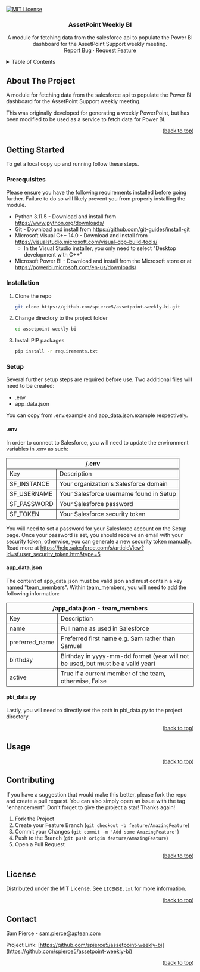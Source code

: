 <!-- Improved compatibility of back to top link: See: https://github.com/othneildrew/Best-README-Template/pull/73 -->

<a name="readme-top"></a>

<!--
*** Thanks for checking out the Best-README-Template. If you have a suggestion
*** that would make this better, please fork the repo and create a pull request
*** or simply open an issue with the tag "enhancement".
*** Don't forget to give the project a star!
*** Thanks again! Now go create something AMAZING! :D
-->

<!-- PROJECT SHIELDS -->
<!--
*** I'm using markdown "reference style" links for readability.
*** Reference links are enclosed in brackets [ ] instead of parentheses ( ).
*** See the bottom of this document for the declaration of the reference variables
*** for contributors-url, forks-url, etc. This is an optional, concise syntax you may use.
*** https://www.markdownguide.org/basic-syntax/#reference-style-links
-->

[![MIT License][license-shield]][license-url]

<h3 align="center">AssetPoint Weekly BI</h3>

  <p align="center">
    A module for fetching data from the salesforce api to populate the Power BI dashboard for the AssetPoint Support weekly meeting.
    <br />
    <a href="https://github.com/spierce5/assetpoint-weekly-bi/issues">Report Bug</a>
    ·
    <a href="https://github.com/spierce5/assetpoint-weekly-bi/issues">Request Feature</a>
  </p>
</div>

<!-- TABLE OF CONTENTS -->
<details>
  <summary>Table of Contents</summary>
  <ol>
    <li>
      <a href="#about-the-project">About The Project</a>
    </li>
    <li>
      <a href="#getting-started">Getting Started</a>
      <ul>
        <li><a href="#prerequisites">Prerequisites</a></li>
        <li><a href="#installation">Installation</a></li>
        <li><a href="#setup">Setup</a></li>
      </ul>
    </li>
    <li><a href="#usage">Usage</a></li>
    <li><a href="#license">License</a></li>
    <li><a href="#contact">Contact</a></li>
  </ol>
</details>

<!-- ABOUT THE PROJECT -->

## About The Project

A module for fetching data from the salesforce api to populate the Power BI dashboard for the AssetPoint Support weekly meeting.

This was originally developed for generating a weekly PowerPoint, but has been modified to be used as a service to fetch data for Power BI.

<p align="right">(<a href="#readme-top">back to top</a>)</p>

<!-- GETTING STARTED -->

## Getting Started

To get a local copy up and running follow these steps.

### Prerequisites

Please ensure you have the following requirements installed before going further. Failure to do so will likely prevent you from properly installing the module.

- Python 3.11.5 - Download and install from <a href="https://www.python.org/downloads/">https://www.python.org/downloads/</a>
- Git - Download and install from <a href="https://github.com/git-guides/install-git">https://github.com/git-guides/install-git</a>
- Microsoft Visual C++ 14.0 - Download and install from <a href="https://visualstudio.microsoft.com/visual-cpp-build-tools/">https://visualstudio.microsoft.com/visual-cpp-build-tools/</a>
  - In the Visual Studio installer, you only need to select "Desktop development with C++"
- Microsoft Power BI - Download and install from the Microsoft store or at <a href="https://powerbi.microsoft.com/en-us/downloads/">https://powerbi.microsoft.com/en-us/downloads/</a>

### Installation

1. Clone the repo
   ```sh
   git clone https://github.com/spierce5/assetpoint-weekly-bi.git
   ```
2. Change directory to the project folder
   ```sh
   cd assetpoint-weekly-bi
   ```
3. Install PIP packages
   ```sh
   pip install -r requirements.txt
   ```

### Setup

Several further setup steps are required before use. Two additional files will need to be created:

- .env
- app_data.json

You can copy from .env.example and app_data.json.example respectively.

#### .env

In order to connect to Salesforce, you will need to update the environment variables in .env as such:

<table>
  <thead style="border: 1px solid #333;">
    <tr>
      <th colspan="2">/.env</th>
    </tr>
  </thead>
  <tbody>
    <tr>
      <td style="border: 1px solid #333;">Key</td>
      <td style="border: 1px solid #333;">Description</td>
    </tr>
    <tr>
      <td style="border: 1px solid #333;">SF_INSTANCE</td>
      <td style="border: 1px solid #333;">Your organization's Salesforce domain</td>
    </tr>
    <tr>
      <td style="border: 1px solid #333;">SF_USERNAME</td>
      <td style="border: 1px solid #333;">Your Salesforce username found in Setup</td>
    </tr>
    <tr>
      <td style="border: 1px solid #333;">SF_PASSWORD</td>
      <td style="border: 1px solid #333;">Your Salesforce password</td>
    </tr>
    <tr>
      <td style="border: 1px solid #333;">SF_TOKEN</td>
      <td style="border: 1px solid #333;">Your Salesforce security token</td>
    </tr>
  </tbody>
</table>

You will need to set a password for your Salesforce account on the Setup page. Once your password is set, you should receive an email with your security token, otherwise, you can generate a new security token manually. Read more at <a href="https://help.salesforce.com/s/articleView?id=sf.user_security_token.htm&type=5">https://help.salesforce.com/s/articleView?id=sf.user_security_token.htm&type=5</a>

#### app_data.json

The content of app_data.json must be valid json and must contain a key named "team_members". Within team_members, you will need to add the following information:

<table>
  <thead style="border: 1px solid #333;">
    <tr>
      <th colspan="2">/app_data.json - team_members</th>
    </tr>
  </thead>
  <tbody>
    <tr>
      <td style="border: 1px solid #333;">Key</td>
      <td style="border: 1px solid #333;">Description</td>
    </tr>
    <tr>
      <td style="border: 1px solid #333;">name</td>
      <td style="border: 1px solid #333;">Full name as used in Salesforce</td>
    </tr>
    <tr>
      <td style="border: 1px solid #333;">preferred_name</td>
      <td style="border: 1px solid #333;">Preferred first name e.g. Sam rather than Samuel</td>
    </tr>
    <tr>
      <td style="border: 1px solid #333;">birthday</td>
      <td style="border: 1px solid #333;">Birthday in yyyy-mm-dd format (year will not be used, but must be a valid year)</td>
    </tr>
    <tr>
      <td style="border: 1px solid #333;">active</td>
      <td style="border: 1px solid #333;">True if a current member of the team, otherwise, False</td>
    </tr>
  </tbody>
</table>

#### pbi_data.py

Lastly, you will need to directly set the path in pbi_data.py to the project directory.

<p align="right">(<a href="#readme-top">back to top</a>)</p>

<!-- USAGE EXAMPLES -->

## Usage

<p align="right">(<a href="#readme-top">back to top</a>)</p>

<!-- CONTRIBUTING -->

## Contributing

If you have a suggestion that would make this better, please fork the repo and create a pull request. You can also simply open an issue with the tag "enhancement".
Don't forget to give the project a star! Thanks again!

1. Fork the Project
2. Create your Feature Branch (`git checkout -b feature/AmazingFeature`)
3. Commit your Changes (`git commit -m 'Add some AmazingFeature'`)
4. Push to the Branch (`git push origin feature/AmazingFeature`)
5. Open a Pull Request

<p align="right">(<a href="#readme-top">back to top</a>)</p>

<!-- LICENSE -->

## License

Distributed under the MIT License. See `LICENSE.txt` for more information.

<p align="right">(<a href="#readme-top">back to top</a>)</p>

<!-- CONTACT -->

## Contact

Sam Pierce - sam.pierce@aptean.com

Project Link: [https://github.com/spierce5/assetpoint-weekly-bi](https://github.com/spierce5/assetpoint-weekly-bi)

<p align="right">(<a href="#readme-top">back to top</a>)</p>

<!-- MARKDOWN LINKS & IMAGES -->
<!-- https://www.markdownguide.org/basic-syntax/#reference-style-links -->

[license-shield]: https://img.shields.io/github/license/spierce5/assetpoint-weekly-bi.svg?style=for-the-badge
[license-url]: https://github.com/spierce5/assetpoint-weekly-bi/blob/main/LICENSE
